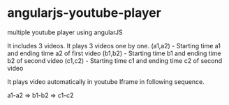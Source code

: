 # angularjs-youtube-player
multiple youtube player using angularJS

It includes 3 videos. It plays 3 videos one by one.
(a1,a2) - Starting time a1 and ending time a2 of first video 
(b1,b2) - Starting time b1 and ending time b2 of second video
(c1,c2) - Starting time c1 and ending time c2 of second video

It plays video automatically in youtube Iframe in following sequence.

a1-a2 => b1-b2 => c1-c2
